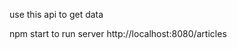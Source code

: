use this api to get data 
<!-- To get top headlines -->
npm start to run server
http://localhost:8080/articles
